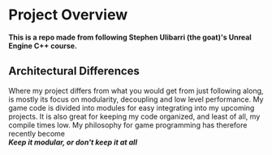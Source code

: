 # Project Overview

**This is a repo made from following Stephen Ulibarri (the goat)'s Unreal Engine C++ course.**

## Architectural Differences
Where my project differs from what you would get from just following along, is mostly its focus on modularity, decoupling and low level performance.
My game code is divided into modules for easy integrating into my upcoming projects. It is also great for keeping my code organized, and least of all, my compile times low. My philosophy for game programming has therefore recently become  
_**Keep it modular, or don't keep it at all**_
